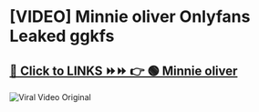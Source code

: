 
 # [VIDEO] Minnie oliver Onlyfans Leaked ggkfs

## <h2><a href="https://clipsfans.com/Minnie_oliver&ref=git">🔗 Click to LINKS ⏩⏩ 👉 🟢 Minnie oliver </a></h2>

<a href="https://clipsfans.com/Minnie_oliver&ref=git" rel="nofollow" data-target="animated-image.originalLink"><img src="https://i.ibb.co.com/xMMVF88/686577567.gif" alt="Viral Video Original" style="max-width: 100%; display: inline-block;" data-target="animated-image.originalImage"></a>

